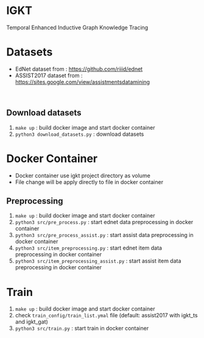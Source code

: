 # IGKT
Temporal Enhanced Inductive Graph Knowledge Tracing

# Datasets 
- EdNet dataset from : https://github.com/riiid/ednet
- ASSIST2017 dataset from : https://sites.google.com/view/assistmentsdatamining
<br />

## Download datasets
1. `make up` : build docker image and start docker container
2. `python3 download_datasets.py` : download datasets

# Docker Container
- Docker container use igkt project directory as volume 
- File change will be apply directly to file in docker container

## Preprocessing
1. `make up` : build docker image and start docker container
2. `python3 src/pre_process.py` : start ednet data preprocessing in docker container
2. `python3 src/pre_process_assist.py` : start assist data preprocessing in docker container
3. `python3 src/item_preprocessing.py` : start ednet item data preprocessing in docker container
3. `python3 src/item_preprocessing_assist.py` : start assist item data preprocessing in docker container


# Train 
1. `make up` : build docker image and start docker container
2. check `train_config/train_list.ymal` file (default: assist2017 with igkt_ts and igkt_gat)
3. `python3 src/train.py` : start train in docker container

<br />
